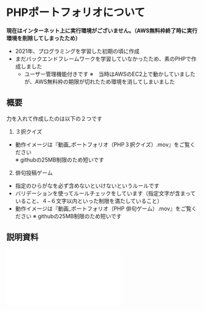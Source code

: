 # PHPポートフォリオについて

**現在はインターネット上に実行環境がございません。（AWS無料枠終了時に実行環境を削除してしまったため）**

- 2021年、プログラミングを学習した初期の頃に作成
- まだバックエンドフレームワークを学習していなかったため、素のPHPで作成しました
  - ユーザー管理機能付きです
※　当時はAWSのEC2上で動かしていましたが、AWS無料枠の期限が切れたため環境を消してしまいました

## 概要
力を入れて作成したのは以下の２つです
1. ３択クイズ
  - 動作イメージは『動画_ポートフォリオ（PHP３択クイズ）.mov』をご覧ください  
     ※ githubの25MB制限のため短いです
2. 俳句投稿ゲーム
  - 指定のひらがなを必ず含めないといけないというルールです
  - バリデーションを使ってルールチェックをしています（指定文字が含まっていること、４−６文字以内といった制限を満たしていること）  
  - 動作イメージは『動画_ポートフォリオ（PHP 俳句ゲーム）.mov』をご覧ください
    ※ githubの25MB制限のため短いです

## 説明資料
![ポートフォリオ説明資料0508.pdf](ポートフォリオ説明資料0508.pdf)



